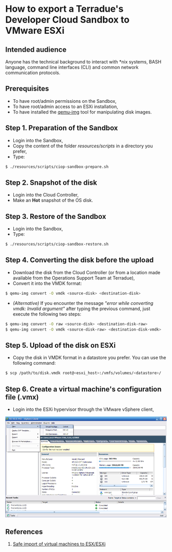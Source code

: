 How to export a Terradue's Developer Cloud Sandbox to VMware ESXi
=================================================================

Intended audience
-----------------

Anyone has the technical background to interact with *nix systems, BASH language, command line interfaces (CLI) and common network communication protocols.

Prerequisites
-------------

* To have root/admin permissions on the Sandbox,
* To have root/admin access to an ESXi installation,
* To have installed the [qemu-img](http://wiki.qemu.org/Main_Page) tool for manipulating disk images.

Step 1. Preparation of the Sandbox
----------------------------------

* Login into the Sandbox,
* Copy the content of the folder *resources/scripts* in a directory you prefer,
* Type:
```bash
$ ./resources/scripts/ciop-sandbox-prepare.sh
```

Step 2. Snapshot of the disk
----------------------------

* Login into the Cloud Controller,
* Make an **Hot** snapshot of the OS disk.

Step 3. Restore of the Sandbox
------------------------------

* Login into the Sandbox,
* Type:
```bash
$ ./resources/scripts/ciop-sandbox-restore.sh
```

Step 4. Converting the disk before the upload
---------------------------------------------

* Download the disk from the Cloud Controller (or from a location made available from the Operations Support Team at Terradue),
* Convert it into the VMDK format:

```bash
$ qemu-img convert -O vmdk <source-disk> <destination-disk>
```
* *(Alternative)* If you encounter the message *"error while converting vmdk: Invalid argument"* after typing the previous command, just execute the following two steps:
```bash
$ qemu-img convert -O raw <source-disk> <destination-disk-raw>
$ qemu-img convert -O vmdk <source-disk-raw> <destination-disk-vmdk>
```

Step 5. Upload of the disk on ESXi
----------------------------------

* Copy the disk in VMDK format in a datastore you prefer. You can use the following command:

```bash
$ scp /path/to/disk.vmdk root@<esxi_host>:/vmfs/volumes/<datastore>/
```

Step 6. Create a virtual machine's configuration file (.vmx)
------------------------------------------------------------

* Login into the ESXi hypervisor through the VMware vSphere client,

![Alt text](resources/images/esxi_1.png "Optional title") 


References
----------

1. [Safe import of virtual machines to ESX/ESXi](http://kb.vmware.com/selfservice/microsites/search.do?language=en_US&cmd=displayKC&externalId=2034095)
